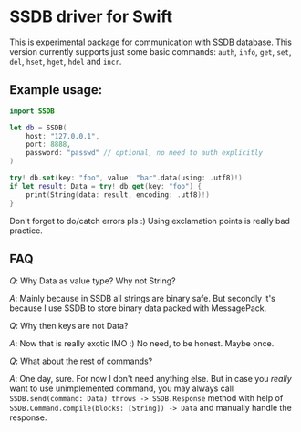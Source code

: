 #  SSDB driver for Swift

This is experimental package for communication with [SSDB](http://ssdb.io) database.
This version currently supports just some basic commands: `auth`, `info`, `get`, `set`, `del`, `hset`, `hget`, `hdel` and `incr`.

## Example usage:

```swift
import SSDB

let db = SSDB(
    host: "127.0.0.1",
    port: 8888,
    password: "passwd" // optional, no need to auth explicitly
)

try! db.set(key: "foo", value: "bar".data(using: .utf8)!)
if let result: Data = try! db.get(key: "foo") {
    print(String(data: result, encoding: .utf8)!)
}

```

Don't forget to do/catch errors pls :) Using exclamation points is really bad practice.

## FAQ
*Q*: Why Data as value type? Why not String?

*A*: Mainly because in SSDB all strings are binary safe. But secondly it's because I use SSDB to store binary data packed with MessagePack.


*Q*: Why then keys are not Data?

*A*: Now that is really exotic IMO :) No need, to be honest. Maybe once.


*Q*: What about the rest of commands?

*A*: One day, sure. For now I don't need anything else. But in case you *really* want to use unimplemented command, you may always call `SSDB.send(command: Data) throws -> SSDB.Response` method with help of `SSDB.Command.compile(blocks: [String]) -> Data` and manually handle the response.
